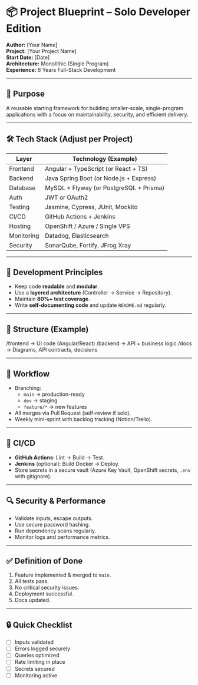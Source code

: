 # 📦 Project Blueprint – Solo Developer Edition

**Author:** [Your Name]  
**Project:** [Your Project Name]  
**Start Date:** [Date]  
**Architecture:** Monolithic (Single Program)  
**Experience:** 6 Years Full-Stack Development

---

## 🎯 Purpose
A reusable starting framework for building smaller-scale, single-program applications with a focus on maintainability, security, and efficient delivery.

---

## 🛠 Tech Stack (Adjust per Project)
| Layer      | Technology (Example)                  |
| ---------- | -------------------------------------- |
| Frontend   | Angular + TypeScript (or React + TS)   |
| Backend    | Java Spring Boot (or Node.js + Express)|
| Database   | MySQL + Flyway (or PostgreSQL + Prisma)|
| Auth       | JWT or OAuth2                          |
| Testing    | Jasmine, Cypress, JUnit, Mockito       |
| CI/CD      | GitHub Actions + Jenkins               |
| Hosting    | OpenShift / Azure / Single VPS         |
| Monitoring | Datadog, Elasticsearch                 |
| Security   | SonarQube, Fortify, JFrog Xray          |

---

## 📏 Development Principles
- Keep code **readable** and **modular**.
- Use a **layered architecture** (Controller → Service → Repository).
- Maintain **80%+ test coverage**.
- Write **self-documenting code** and update `README.md` regularly.

---

## 📂 Structure (Example)
/frontend → UI code (Angular/React)
/backend → API + business logic
/docs → Diagrams, API contracts, decisions

---

## 🌱 Workflow
- Branching:  
  - `main` → production-ready  
  - `dev` → staging  
  - `feature/*` → new features  
- All merges via Pull Request (self-review if solo).
- Weekly mini-sprint with backlog tracking (Notion/Trello).

---

## 🚀 CI/CD
- **GitHub Actions**: Lint → Build → Test.
- **Jenkins** (optional): Build Docker → Deploy.
- Store secrets in a secure vault (Azure Key Vault, OpenShift secrets, `.env` with gitignore).

---

## 🔍 Security & Performance
- Validate inputs, escape outputs.
- Use secure password hashing.
- Run dependency scans regularly.
- Monitor logs and performance metrics.

---

## ✅ Definition of Done
1. Feature implemented & merged to `main`.
2. All tests pass.
3. No critical security issues.
4. Deployment successful.
5. Docs updated.

---

## 🔒 Quick Checklist
- [ ] Inputs validated  
- [ ] Errors logged securely  
- [ ] Queries optimized  
- [ ] Rate limiting in place  
- [ ] Secrets secured  
- [ ] Monitoring active  
